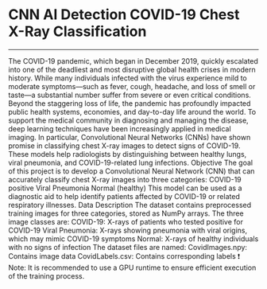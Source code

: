 # **CNN AI Detection COVID-19 Chest X-Ray Classification**
-------------------
The COVID-19 pandemic, which began in December 2019, quickly escalated into one of the deadliest and most disruptive global health crises in modern history. While many individuals infected with the virus experience mild to moderate symptoms—such as fever, cough, headache, and loss of smell or taste—a substantial number suffer from severe or even critical conditions. Beyond the staggering loss of life, the pandemic has profoundly impacted public health systems, economies, and day-to-day life around the world.
To support the medical community in diagnosing and managing the disease, deep learning techniques have been increasingly applied in medical imaging. In particular, Convolutional Neural Networks (CNNs) have shown promise in classifying chest X-ray images to detect signs of COVID-19. These models help radiologists by distinguishing between healthy lungs, viral pneumonia, and COVID-19-related lung infections.
Objective
The goal of this project is to develop a Convolutional Neural Network (CNN) that can accurately classify chest X-ray images into three categories:
    COVID-19 positive
    Viral Pneumonia
    Normal (healthy)
This model can be used as a diagnostic aid to help identify patients affected by COVID-19 or related respiratory illnesses.
Data Description
    The dataset contains preprocessed training images for three categories, stored as NumPy arrays.
    The three image classes are:
        COVID-19: X-rays of patients who tested positive for COVID-19
        Viral Pneumonia: X-rays showing pneumonia with viral origins, which may mimic COVID-19 symptoms
        Normal: X-rays of healthy individuals with no signs of infection
    The dataset files are named:
        CovidImages.npy: Contains image data
        CovidLabels.csv: Contains corresponding labels
❗ Note: It is recommended to use a GPU runtime to ensure efficient execution of the training process.

